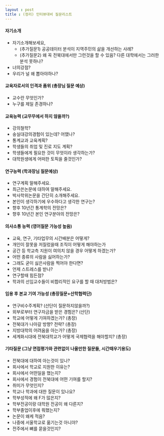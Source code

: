 ```yaml
---
layout : post 
title : (정리) 인터뷰대비 질문리스트
---
```


#### 자기소개
- 자기소개해보세요, 
	- (추가질문1) 공공데이터 분석이 지역주민의 삶을 개선하는 사례?
	- (추가질문2) 왜 꼭 전북대에서만 그런것을 할 수 있음? 다른 대학에서는 그러한 분석 못하나? 
- 너의강점? 
- 우리가 널 왜 뽑아야하나? 

#### 교육자로서의 인격과 품위 (총장님 질문 예상)

- 교수란 무엇인가? 
- 누구를 제일 존경하나?

#### 교육능력 (교무무에서 하지 않을까?)

- 강의철학? 
- 숭실대강의경험이 있는데? 어땠나? 
- 통계교과 교육계획? 
- 학생들의 취업 및 진로 지도 계획? 
- 학생들에게 필요한 것이 무엇이라 생각하는가? 
- 대학원생에게 어떠한 토픽을 줄것인가? 

#### 연구능력 (학과장님 질문예상)

- 연구계획 말해주세요. 
- 최근쓴논문에 대하여 말해주세요. 
- 박사학위논문을 간단히 소개해주세요. 
- 본인이 생각하기에 우수하다고 생각한 연구는? 
- 향후 10년간 통계학의 전망은? 
- 향후 10년간 본인 연구분야의 전망은? 


#### 의사소통 능력 (영어질문 가능성 높음)

- 교육, 연구, 기타업무의 시간배분은 어떻게? 
- 개인이 잘못을 저질렀을때 조직이 어떻게 해야하는가
- 공간 등 학교측 지원이 여의치 않을 경우 어떻게 하겠는가?
- 어떤 종류의 사람을 싫어하는가?
- 그래도 굳이 싫은사람을 찍어야 한다면? 
- 언제 스트레스를 받나?
- 연구할때 힘든점? 
- 학과의 선임교수들이 비합리적인 요구를 할 때 대처방법은? 

#### 임용 후 본교 기여 가능성 (총장질문+산학협력단)

- 연구비수주계획? (산단이 질문하지않을까?)
- 외부로부터 연구자금을 받은 경험은? (산단)
- 학교에 어떻게 기여하겠는가? (총장)
- 전북대가 나아갈 방향? 전략? (총장)
- 지방대학의 어려움을 아는가? (총장)
- 세계화시대에 전북대학교가 어떻게 국제협력을 해야할지? (총장)

#### 기타질문 (그냥 면접평가와 관련없이 나올만한 질문들, 시간때우기용도)

- 전북대에 대하여 아는것이 있나? 
- 회사에서 학교로 지원한 이유는? 
- 회사에서 어떤일을 했는지?
- 회사에서 경험이 전북대에 어떤 기여를 할지?  
- 취미가 무엇인지? 
- 학교나 학과에 대한 질문이 있나요?
- 학부성적에 왜 F가 많은지? 
- 학부전공이랑 대학원 전공이 왜 다른지? 
- 학부졸업이후에 뭐했는지? 
- 논문이 왜케 적음?
- 나중에 서울학교로 옮기는것 아니야? 
- 전주에서 뼈를 묻을것인지?